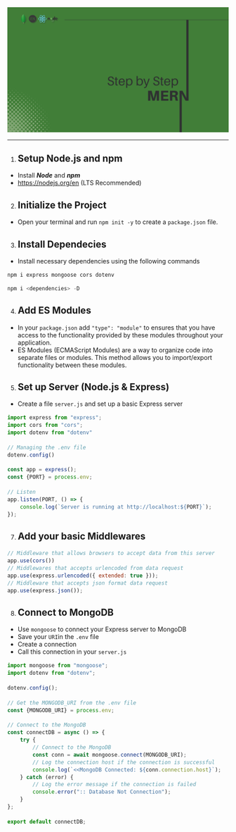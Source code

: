 <img src="./mern.png" title="MERN Step by Step">

---

1. ## Setup Node.js and npm

- Install ***Node*** and ***npm***
- https://nodejs.org/en (LTS Recommended)

2. ## Initialize the Project

- Open your terminal and run `npm init -y` to create a `package.json` file. 

3. ## Install Dependecies

- Install necessary dependencies using the following commands
  
 ```javascript
npm i express mongoose cors dotenv
```

 ```javascript
 npm i <dependencies> -D 
 ``` 

4. ## Add ES Modules

- In your `package.json` add `"type": "module"` to ensures that you have access to the functionality provided by these modules throughout your application.
- ES Modules (ECMAScript Modules) are a way to organize code into separate files or modules. This method allows you to import/export functionality between these modules.

5. ## Set up Server (Node.js & Express)

- Create a file `server.js` and set up a basic Express server

```javascript
import express from "express";
import cors from "cors";
import dotenv from "dotenv"

// Managing the .env file
dotenv.config()

const app = express();
const {PORT} = process.env;

// Listen
app.listen(PORT, () => {
    console.log(`Server is running at http://localhost:${PORT}`);
});
```


7. ## Add your basic Middlewares

```javascript
// Middleware that allows browsers to accept data from this server
app.use(cors())
// Middlewares that accepts urlencoded from data request
app.use(express.urlencoded({ extended: true }));
// Middleware that accepts json format data request
app.use(express.json());
```

8. ## Connect to MongoDB

- Use `mongoose` to connect your Express server to MongoDB
- Save your `URI`in the `.env` file
- Create a connection
- Call this connection in your `server.js`

```javascript
import mongoose from "mongoose";
import dotenv from "dotenv";

dotenv.config();

// Get the MONGODB_URI from the .env file
const {MONGODB_URI} = process.env;

// Connect to the MongoDB
const connectDB = async () => {
    try {
        // Connect to the MongoDB
        const conn = await mongoose.connect(MONGODB_URI);
        // Log the connection host if the connection is successful
        console.log(`<<MongoDB Connected: ${conn.connection.host}`);
    } catch (error) {
        // Log the error message if the connection is failed
        console.error(":: Database Not Connection");
    }
};

export default connectDB;
```